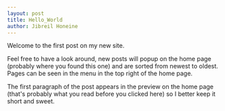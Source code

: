 ```yaml
---
layout: post
title: Hello_World
author: Jibreil Honeine
---
```


Welcome to the first post on my new site.

Feel free to have a look around, new posts will popup on the home page (probably where you found this one) and are sorted from newest to oldest. Pages can be seen in the menu in the top right of the home page.

The first paragraph of the post appears in the preview on the home page (that's probably what you read before you clicked here) so I better keep it short and sweet.
